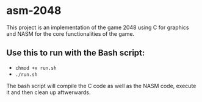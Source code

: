 # asm-2048

This project is an implementation of the game 2048 using C for graphics and NASM for the core functionalities of the game.

## Use this to run with the Bash script:

- `chmod +x run.sh`
- `./run.sh`

The bash script will compile the C code as well as the NASM code, execute it and then clean up aftwerwards.
